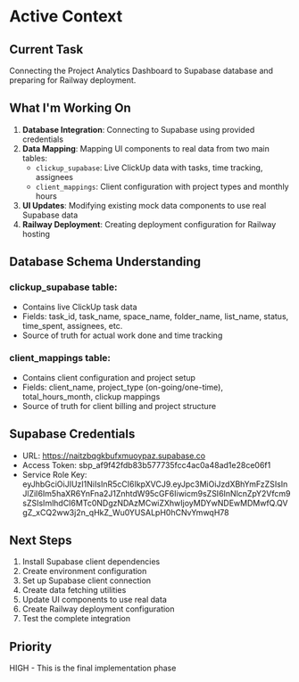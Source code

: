 # Active Context

## Current Task
Connecting the Project Analytics Dashboard to Supabase database and preparing for Railway deployment.

## What I'm Working On
1. **Database Integration**: Connecting to Supabase using provided credentials
2. **Data Mapping**: Mapping UI components to real data from two main tables:
   - `clickup_supabase`: Live ClickUp data with tasks, time tracking, assignees
   - `client_mappings`: Client configuration with project types and monthly hours
3. **UI Updates**: Modifying existing mock data components to use real Supabase data
4. **Railway Deployment**: Creating deployment configuration for Railway hosting

## Database Schema Understanding
### clickup_supabase table:
- Contains live ClickUp task data
- Fields: task_id, task_name, space_name, folder_name, list_name, status, time_spent, assignees, etc.
- Source of truth for actual work done and time tracking

### client_mappings table:
- Contains client configuration and project setup
- Fields: client_name, project_type (on-going/one-time), total_hours_month, clickup mappings
- Source of truth for client billing and project structure

## Supabase Credentials
- URL: https://naitzbqgkbufxmuoypaz.supabase.co
- Access Token: sbp_af9f42fdb83b577735fcc4ac0a48ad1e28ce06f1
- Service Role Key: eyJhbGciOiJIUzI1NiIsInR5cCI6IkpXVCJ9.eyJpc3MiOiJzdXBhYmFzZSIsInJlZiI6Im5haXR6YnFna2J1ZnhtdW95cGF6Iiwicm9sZSI6InNlcnZpY2Vfcm9sZSIsImlhdCI6MTc0NDgzNDAzMCwiZXhwIjoyMDYwNDEwMDMwfQ.QVgZ_xCQ2ww3j2n_qHkZ_Wu0YUSALpH0hCNvYmwqH78

## Next Steps
1. Install Supabase client dependencies
2. Create environment configuration
3. Set up Supabase client connection
4. Create data fetching utilities
5. Update UI components to use real data
6. Create Railway deployment configuration
7. Test the complete integration

## Priority
HIGH - This is the final implementation phase
